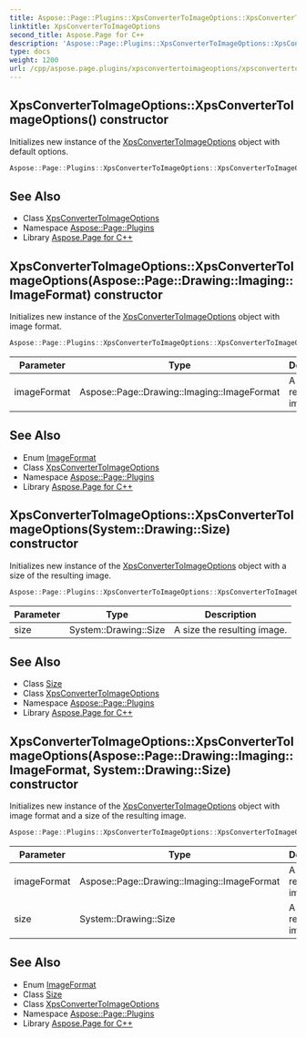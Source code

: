 ```yaml
---
title: Aspose::Page::Plugins::XpsConverterToImageOptions::XpsConverterToImageOptions constructor
linktitle: XpsConverterToImageOptions
second_title: Aspose.Page for C++
description: 'Aspose::Page::Plugins::XpsConverterToImageOptions::XpsConverterToImageOptions constructor. Initializes new instance of the XpsConverterToImageOptions object with default options in C++.'
type: docs
weight: 1200
url: /cpp/aspose.page.plugins/xpsconvertertoimageoptions/xpsconvertertoimageoptions/
---
```

## XpsConverterToImageOptions::XpsConverterToImageOptions() constructor


Initializes new instance of the [XpsConverterToImageOptions](../) object with default options.

```cpp
Aspose::Page::Plugins::XpsConverterToImageOptions::XpsConverterToImageOptions()
```

## See Also

* Class [XpsConverterToImageOptions](../)
* Namespace [Aspose::Page::Plugins](../../)
* Library [Aspose.Page for C++](../../../)
## XpsConverterToImageOptions::XpsConverterToImageOptions(Aspose::Page::Drawing::Imaging::ImageFormat) constructor


Initializes new instance of the [XpsConverterToImageOptions](../) object with image format.

```cpp
Aspose::Page::Plugins::XpsConverterToImageOptions::XpsConverterToImageOptions(Aspose::Page::Drawing::Imaging::ImageFormat imageFormat)
```


| Parameter | Type | Description |
| --- | --- | --- |
| imageFormat | Aspose::Page::Drawing::Imaging::ImageFormat | A format of resulting image. |

## See Also

* Enum [ImageFormat](../../../aspose.page.drawing.imaging/imageformat/)
* Class [XpsConverterToImageOptions](../)
* Namespace [Aspose::Page::Plugins](../../)
* Library [Aspose.Page for C++](../../../)
## XpsConverterToImageOptions::XpsConverterToImageOptions(System::Drawing::Size) constructor


Initializes new instance of the [XpsConverterToImageOptions](../) object with a size of the resulting image.

```cpp
Aspose::Page::Plugins::XpsConverterToImageOptions::XpsConverterToImageOptions(System::Drawing::Size size)
```


| Parameter | Type | Description |
| --- | --- | --- |
| size | System::Drawing::Size | A size the resulting image. |

## See Also

* Class [Size](../../../system.drawing/size/)
* Class [XpsConverterToImageOptions](../)
* Namespace [Aspose::Page::Plugins](../../)
* Library [Aspose.Page for C++](../../../)
## XpsConverterToImageOptions::XpsConverterToImageOptions(Aspose::Page::Drawing::Imaging::ImageFormat, System::Drawing::Size) constructor


Initializes new instance of the [XpsConverterToImageOptions](../) object with image format and a size of the resulting image.

```cpp
Aspose::Page::Plugins::XpsConverterToImageOptions::XpsConverterToImageOptions(Aspose::Page::Drawing::Imaging::ImageFormat imageFormat, System::Drawing::Size size)
```


| Parameter | Type | Description |
| --- | --- | --- |
| imageFormat | Aspose::Page::Drawing::Imaging::ImageFormat | A format of resulting image. |
| size | System::Drawing::Size | A size the resulting image. |

## See Also

* Enum [ImageFormat](../../../aspose.page.drawing.imaging/imageformat/)
* Class [Size](../../../system.drawing/size/)
* Class [XpsConverterToImageOptions](../)
* Namespace [Aspose::Page::Plugins](../../)
* Library [Aspose.Page for C++](../../../)
